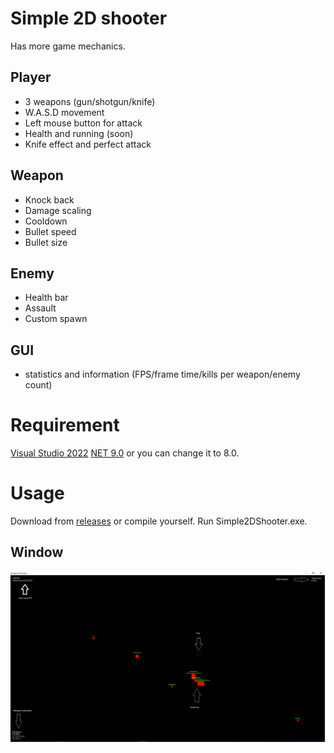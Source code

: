 # Simple 2D shooter
Has more game mechanics.


## Player
- 3 weapons (gun/shotgun/knife)
- W.A.S.D movement
- Left mouse button for attack
- Health and running (soon)
- Knife effect and perfect attack

## Weapon
- Knock back
- Damage scaling
- Cooldown
- Bullet speed
- Bullet size

## Enemy
- Health bar
- Assault
- Custom spawn

## GUI
- statistics and information (FPS/frame time/kills per weapon/enemy count)

# Requirement
[Visual Studio 2022](https://visualstudio.microsoft.com/ru/vs/)
[NET 9.0](https://dotnet.microsoft.com/en-us/download/dotnet/9.0) or you can change it to 8.0.

# Usage
Download from [releases](https://github.com/Dae-Moon/Simple2DShooter/releases) or compile yourself.
Run Simple2DShooter.exe.

## Window
<p align="center">
   <img src="resources/game.png">
</p>
